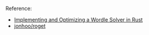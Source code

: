 Reference:

- [Implementing and Optimizing a Wordle Solver in Rust](https://youtu.be/doFowk4xj7Q)
- [jonhoo/roget](https://github.com/jonhoo/roget)
